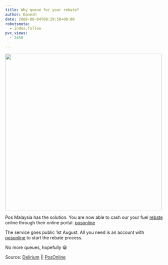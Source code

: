 ```yaml
---
title: Why queue for your rebate?
author: Danesh
date: 2008-08-04T08:29:50+00:00
robotsmeta:
  - index,follow
pvc_views:
  - 2450

---
```

<img style="max-width: 800px;" src="/wp-content/uploads/2008/08/posonline.jpg" alt="" width="500" />

Pos Malaysia has the solution. You are now able to cash our your fuel [rebate][1] online through their online portal. [posonline][2]

The service goes public 1st August. All you need is an account with [posonline][2] to start the rebate process.

No more queues, hopefully 😀

Source: [Delirium][3] || [PosOnline][4]

 [1]: /posts/malaysia-fuel-rebate-form/
 [2]: https://www.posonline.com.my
 [3]: http://www.abinesh.com/delirium/posts/fuel-rebate-claim/
 [4]: https://www.posonline.com.my/ecommerce/